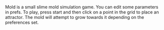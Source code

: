 Mold is a small slime mold simulation game.
You can edit some parameters in prefs.
To play, press start and then click on a point in the grid to place an attractor. The mold will attempt to grow towards it depending on the preferences set.